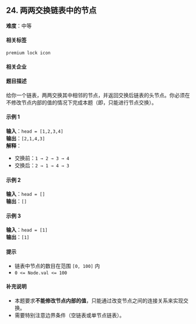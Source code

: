 ## 24. 两两交换链表中的节点  
**难度**：中等  

#### 相关标签  
`premium lock icon`  

#### 相关企业  

#### 题目描述  
给你一个链表，两两交换其中相邻的节点，并返回交换后链表的头节点。你必须在不修改节点内部的值的情况下完成本题（即，只能进行节点交换）。  

#### 示例 1  

**输入**：`head = [1,2,3,4]`  
**输出**：`[2,1,4,3]`  
**解释**：  
- 交换前：`1 → 2 → 3 → 4`  
- 交换后：`2 → 1 → 4 → 3`  

#### 示例 2  

**输入**：`head = []`  
**输出**：`[]`  

#### 示例 3  

**输入**：`head = [1]`  
**输出**：`[1]`  

#### 提示  
- 链表中节点的数目在范围 `[0, 100]` 内  
- `0 <= Node.val <= 100`  

#### 补充说明  
- 本题要求**不能修改节点内部的值**，只能通过改变节点之间的连接关系来实现交换。  
- 需要特别注意边界条件（空链表或单节点链表）。